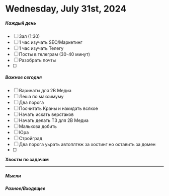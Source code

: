 # Wednesday, July 31st, 2024

##### Каждый день
- [ ] Зал (1:30)
- [ ] 1 час изучать SEO/Маркетинг
- [ ] 1 час изучать Телегу
- [ ] Посты в телеграм  (30-40 минут)
- [ ] Разобрать почты
- [ ] 
##### Важное сегодня
- [ ] Варинаты для 2В Медиа
- [ ] Леша по максимуму
- [ ] Два порога
- [ ] Посчитать Краны и накидать всякое
- [ ] Начать искать верстаков
- [ ] Начать делать ТЗ для 2В Медиа
- [ ] Малькова добить 
- [ ] Юра
- [ ] Стройград
- [ ] Два порога уьрать автоплтеж за хостинг но оставить за домен
- [ ] 


**Хвосты по задачам**

---

##### Мысли

##### Разное/Входящее
